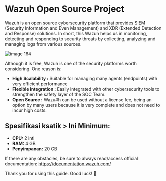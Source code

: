# Wazuh Open Source Project 
Wazuh is an open source cybersecurity platform that provides SIEM (Security Information and Even Management) and XDR (Extended Detection and Response) solutions. In short, this Wazuh helps us in monitoring, detecting and responding to security threats by collecting, analyzing and managing logs from various sources.

![image 164](https://github.com/user-attachments/assets/8bbfe147-b102-4aa1-a5da-e9f2c7428bcb)


Although it is free, Wazuh is one of the security platforms worth considering. One reason is: 
- **High Scalability :** Suitable for managing many agents (endpoints) with very efficient performance
- **Flexible integration :** Easily integrated with other cybersecurity tools to strengthen the safety layer of the SOC Team.
- **Open Source :** Wazu#h can be used without a license fee, being an option by many users because it is very complete and does not need to incur high costs.


## Spesifikasi ksatik > Ini Minimum:
- **CPU:** 2 inti
- **RAM:** 4 GB
- **Penyimpanan:** 20 GB


If there are any obstacles, be sure to always read/access official documentation: https://documentation.wazuh.com/

Thank you for using this guide. Good luck! 🙌

